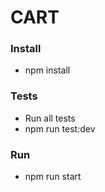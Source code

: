 # CART

### Install
- npm install

### Tests
- Run all tests
- npm run test:dev

### Run
- npm run start
